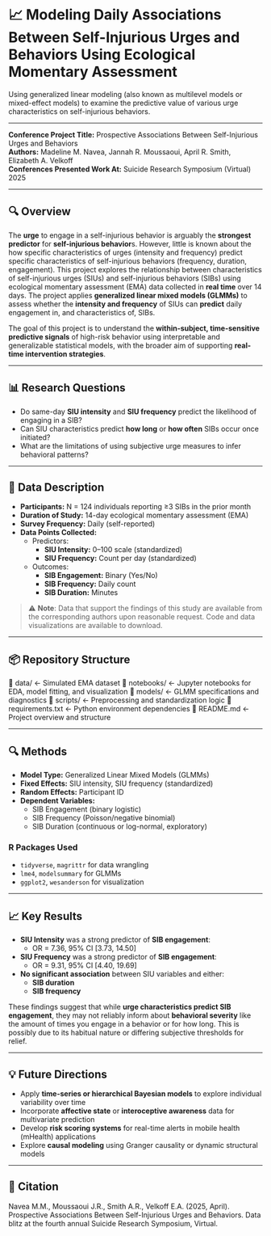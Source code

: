 # 📈 Modeling Daily Associations Between Self-Injurious Urges and Behaviors Using Ecological Momentary Assessment
Using generalized linear modeling (also known as multilevel models or mixed-effect models) to examine the predictive value of various urge characteristics on self-injurious behaviors. 

---

**Conference Project Title:** Prospective Associations Between Self-Injurious Urges and Behaviors  
**Authors:** Madeline M. Navea, Jannah R. Moussaoui, April R. Smith, Elizabeth A. Velkoff  
**Conferences Presented Work At:** Suicide Research Symposium (Virtual) 2025

---

## 🔍 Overview

The **urge** to engage in a self-injurious behavior is arguably the **strongest predictor** for **self-injurious behavior**s. However, little is known about the how specific characteristics of urges (intensity and frequency) predict specific characteristics of self-injurious behaviors (frequency, duration, engagement). This project explores the relationship between characteristics of self-injurious urges (SIUs) and self-injurious behaviors (SIBs) using ecological momentary assessment (EMA) data collected in **real time** over 14 days. The project applies **generalized linear mixed models (GLMMs)** to assess whether the **intensity and frequency** of SIUs can **predict** daily engagement in, and characteristics of, SIBs.

The goal of this project is to understand the **within-subject, time-sensitive predictive signals** of high-risk behavior using interpretable and generalizable statistical models, with the broader aim of supporting **real-time intervention strategies**.

---

## 📊 Research Questions

- Do same-day **SIU intensity** and **SIU frequency** predict the likelihood of engaging in a SIB?
- Can SIU characteristics predict **how long** or **how often** SIBs occur once initiated?
- What are the limitations of using subjective urge measures to infer behavioral patterns?

---

## 🧠 Data Description

- **Participants:** N = 124 individuals reporting ≥3 SIBs in the prior month
- **Duration of Study:** 14-day ecological momentary assessment (EMA)
- **Survey Frequency:** Daily (self-reported)
- **Data Points Collected:**
  - Predictors:
    - **SIU Intensity:** 0–100 scale (standardized)
    - **SIU Frequency:** Count per day (standardized)
  - Outcomes:
    - **SIB Engagement:** Binary (Yes/No)
    - **SIB Frequency:** Daily count
    - **SIB Duration:** Minutes

> ⚠️ **Note**: Data that support the findings of this study are available from the corresponding authors upon reasonable request. Code and data visualizations are available to download.

---

## 📦 Repository Structure

📁 data/ <- Simulated EMA dataset
📁 notebooks/ <- Jupyter notebooks for EDA, model fitting, and visualization
📁 models/ <- GLMM specifications and diagnostics
📁 scripts/ <- Preprocessing and standardization logic
📄 requirements.txt <- Python environment dependencies
📄 README.md <- Project overview and structure

---

## 🔍 Methods

- **Model Type:** Generalized Linear Mixed Models (GLMMs)
- **Fixed Effects:** SIU intensity, SIU frequency (standardized)
- **Random Effects:** Participant ID
- **Dependent Variables:**
  - SIB Engagement (binary logistic)
  - SIB Frequency (Poisson/negative binomial)
  - SIB Duration (continuous or log-normal, exploratory)

### R Packages Used

- `tidyverse`, `magrittr` for data wrangling  
- `lme4`, `modelsummary` for GLMMs  
- `ggplot2`, `wesanderson` for visualization

---

## 📈 Key Results

- **SIU Intensity** was a strong predictor of **SIB engagement**:  
  - OR = 7.36, 95% CI [3.73, 14.50]  
- **SIU Frequency** was a strong predictor of **SIB engagement**:  
  - OR = 9.31, 95% CI [4.40, 19.69]  
- **No significant association** between SIU variables and either:
  - **SIB duration**
  - **SIB frequency**

These findings suggest that while **urge characteristics predict SIB engagement**, they may not reliably inform about **behavioral severity** like the amount of times you engage in a behavior or for how long. This is possibly due to its habitual nature or differing subjective thresholds for relief.

---

## 💡 Future Directions

- Apply **time-series or hierarchical Bayesian models** to explore individual variability over time
- Incorporate **affective state** or **interoceptive awareness** data for multivariate prediction
- Develop **risk scoring systems** for real-time alerts in mobile health (mHealth) applications
- Explore **causal modeling** using Granger causality or dynamic structural models

---

## 📜 Citation

Navea M.M., Moussaoui J.R., Smith A.R., Velkoff E.A. (2025, April). Prospective Associations Between Self-Injurious Urges and Behaviors. Data blitz at the fourth annual Suicide Research Symposium, Virtual.

